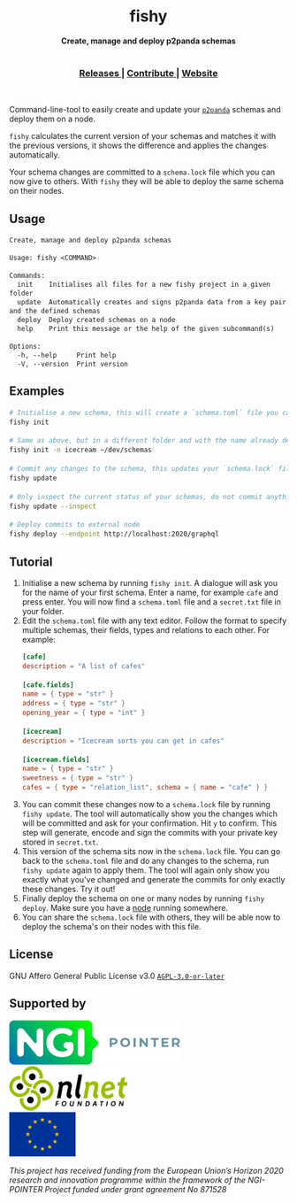 <h1 align="center">fishy</h1>

<div align="center">
  <strong>Create, manage and deploy p2panda schemas</strong>
</div>

<br />

<div align="center">
  <h3>
    <a href="https://github.com/p2panda/fishy/releases">
      Releases
    </a>
    <span> | </span>
    <a href="https://p2panda.org/about/contribute">
      Contribute
    </a>
    <span> | </span>
    <a href="https://p2panda.org">
      Website
    </a>
  </h3>
</div>

<br/>

Command-line-tool to easily create and update your [`p2panda`] schemas and
deploy them on a node. 

`fishy` calculates the current version of your schemas and matches it with the
previous versions, it shows the difference and applies the changes
automatically.

Your schema changes are committed to a `schema.lock` file which you can now
give to others. With `fishy` they will be able to deploy the same schema on
their nodes.

## Usage

```
Create, manage and deploy p2panda schemas

Usage: fishy <COMMAND>

Commands:
  init    Initialises all files for a new fishy project in a given folder
  update  Automatically creates and signs p2panda data from a key pair and the defined schemas
  deploy  Deploy created schemas on a node
  help    Print this message or the help of the given subcommand(s)

Options:
  -h, --help     Print help
  -V, --version  Print version
```

## Examples

```bash
# Initialise a new schema, this will create a `schema.toml` file you can edit
fishy init

# Same as above, but in a different folder and with the name already defined
fishy init -n icecream ~/dev/schemas

# Commit any changes to the schema, this updates your `schema.lock` file
fishy update

# Only inspect the current status of your schemas, do not commit anything
fishy update --inspect

# Deploy commits to external node
fishy deploy --endpoint http://localhost:2020/graphql
```

## Tutorial

1. Initialise a new schema by running `fishy init`. A dialogue will ask you for
   the name of your first schema. Enter a name, for example `cafe` and press
   enter. You will now find a `schema.toml` file and a `secret.txt` file in
   your folder.
2. Edit the `schema.toml` file with any text editor. Follow the format to
   specify multiple schemas, their fields, types and relations to each other.
   For example:
   ```toml
   [cafe]
   description = "A list of cafes"

   [cafe.fields]
   name = { type = "str" }
   address = { type = "str" }
   opening_year = { type = "int" }

   [icecream]
   description = "Icecream sorts you can get in cafes"

   [icecream.fields]
   name = { type = "str" }
   sweetness = { type = "str" }
   cafes = { type = "relation_list", schema = { name = "cafe" } }
   ```
3. You can commit these changes now to a `schema.lock` file by running `fishy
   update`. The tool will automatically show you the changes which will be
   committed and ask for your confirmation. Hit `y` to confirm. This step will
   generate, encode and sign the commits with your private key stored in
   `secret.txt`.
4. This version of the schema sits now in the `schema.lock` file. You can go
   back to the `schema.toml` file and do any changes to the schema, run `fishy
   update` again to apply them. The tool will again only show you exactly what
   you've changed and generate the commits for only exactly these changes. Try
   it out!
5. Finally deploy the schema on one or many nodes by running `fishy deploy`.
   Make sure you have a [node](https://github.com/p2panda/aquadoggo) running
   somewhere.
6. You can share the `schema.lock` file with others, they will be able now to
   deploy the schema's on their nodes with this file.

## License

GNU Affero General Public License v3.0 [`AGPL-3.0-or-later`](LICENSE)

## Supported by

<img src="https://raw.githubusercontent.com/p2panda/.github/main/assets/ngi-logo.png" width="auto" height="80px"><br />
<img src="https://raw.githubusercontent.com/p2panda/.github/main/assets/nlnet-logo.svg" width="auto" height="80px"><br />
<img src="https://raw.githubusercontent.com/p2panda/.github/main/assets/eu-flag-logo.png" width="auto" height="80px">

*This project has received funding from the European Union’s Horizon 2020
research and innovation programme within the framework of the NGI-POINTER
Project funded under grant agreement No 871528*

[`p2panda`]: https://p2panda.org
